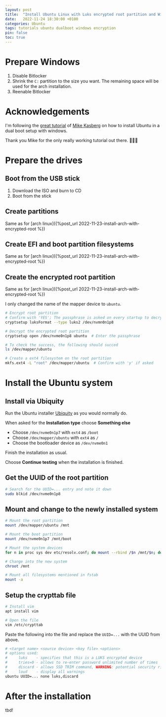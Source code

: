 ```yaml
---
layout: post
title:  "Install Ubuntu Linux with Luks encrypted root partition and Windows dual boot"
date:   2022-11-24 18:30:00 +0100
categories: Ubuntu
tags: tutorials ubuntu dualboot windows encryption
pin: false
toc: true
---
```

# Prepare Windows

1. Disable Bitlocker
2. Shrink the `C:` partition to the size you want. The remaining space will be used for the arch installation. 
3. Reenable Bitlocker

# Acknowledgements

I'm following the [great tutorial](https://www.mikekasberg.com/blog/2020/04/08/dual-boot-ubuntu-and-windows-with-encryption.html) of [Mike Kasberg](https://mikekasberg.com) on how to install Ubuntu in a dual boot setup with windows. 

Thank you Mike for the only really working tutorial out there. :raised_hands::raised_hands::raised_hands:

# Prepare the drives

## Boot from the USB stick

1. Download the ISO and burn to CD
2. Boot from the stick

## Create partitions

Same as for [arch linux]({%post_url 2022-11-23-install-arch-with-encrypted-root %})

## Create EFI and boot partition filesystems

Same as for [arch linux]({%post_url 2022-11-23-install-arch-with-encrypted-root %})

## Create the encrypted root partition

Same as for [arch linux]({%post_url 2022-11-23-install-arch-with-encrypted-root %})

I only changed the name of the mapper device to `ubuntu`.

```zsh
# Encrypt root partition
# Confirm with 'YES'; The passphrase is asked on every startup to decrypt the partition
cryptsetup luksFormat --type luks2 /dev/nvmn0n1p8 

# Decrypt the encrypted root partition
cryptsetup open /dev/nvme0n1p8 ubuntu  # Enter the passphrase

# To check the success, the following should succed
ls /dev/mapper/ubuntu

# Create a ext4 filesystem on the root partition
mkfs.ext4 -L "root" /dev/mapper/ubuntu  # Confirm with 'y' if asked
```

# Install the Ubuntu system

## Install via Ubiquity

Run the Ubuntu installer [Ubiquity](https://wiki.ubuntuusers.de/Ubiquity/) as you would normally do.

When asked for the **Installation type** choose **Something else**

- Choose `/dev/nvme0n1p7` with `ext4` as `/boot` 
- Choose `/dev/mapper/ubuntu` with `ext4` as `/` 
- Choose the bootloader device as `/dev/nvme0n1`

Finish the installation as usual.

Choose **Continue testing** when the installation is finished.

## Get the UUID of the root partition
```zsh
# Search for the UUID=... entry and note it down
sudo blkid /dev/nvme0n1p8
```

## Mount and change to the newly installed system

```zsh
# Mount the root partition
mount /dev/mapper/ubuntu /mnt

# Mount the boot partition
mount /dev/nvme0n1p7 /mnt/boot

# Mount the system devices
for n in proc sys dev etc/resolv.conf; do mount --rbind /$n /mnt/$n; done 

# Change into the new system
chroot /mnt

# Mount all filesystems mentioned in fstab
mount -a
```

## Setup the crypttab file
```zsh
# Install vim
apt install vim

# Open the file
vim /etc/crypttab
```

Paste the following into the file and replace the `UUID=...` with the UUID from above.

```zsh
# <target name> <source device> <key file> <options>
# options used:
#     luks    - specifies that this is a LUKS encrypted device
#     tries=0 - allows to re-enter password unlimited number of times
#     discard - allows SSD TRIM command, WARNING: potential security risk (more: "man crypttab")
#     loud    - display all warnings
ubuntu UUID=... none luks,discard
```

# After the installation

tbd!